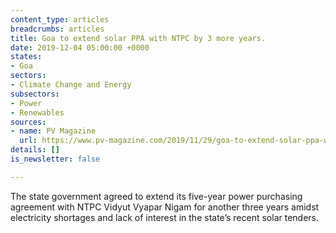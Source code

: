 ```yaml
---
content_type: articles
breadcrumbs: articles
title: Goa to extend solar PPA with NTPC by 3 more years.
date: 2019-12-04 05:00:00 +0000
states:
- Goa
sectors:
- Climate Change and Energy
subsectors:
- Power
- Renewables
sources:
- name: PV Magazine
  url: https://www.pv-magazine.com/2019/11/29/goa-to-extend-solar-ppa-with-ntpc-by-3-more-years/
details: []
is_newsletter: false

---
```

The state government agreed to extend its five-year power purchasing agreement with NTPC Vidyut Vyapar Nigam for another three years amidst electricity shortages and lack of interest in the state’s recent solar tenders.
